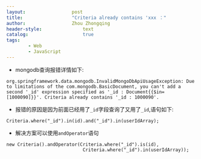 ```yaml
---
layout:					post
title:					"Criteria already contains 'xxx ："
author:					Zhou Zhongqing
header-style:				text
catalog:					true
tags:
		- Web
		- JavaScript
---
```

- mongodb查询报错详情如下:

```
org.springframework.data.mongodb.InvalidMongoDbApiUsageException: Due to limitations of the com.mongodb.BasicDocument, you can't add a second '_id' expression specified as '_id : Document{{$in=[1000090]}}'. Criteria already contains '_id : 1000090'.
```

- 报错的原因是因为前面已经用了`_id`字段查询了又用了`_id`,语句如下:

```
Criteria.where("_id").in(id).and("_id").in(userIdArray);
```
- 解决方案可以使用`andOperator`语句

```
new Criteria().andOperator(Criteria.where("_id").is(id),
                            Criteria.where("_id").in(userIdArray));
```
